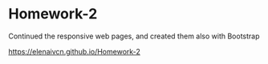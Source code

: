 # Homework-2
Continued the responsive web pages, and created them also with Bootstrap

https://elenaivcn.github.io/Homework-2